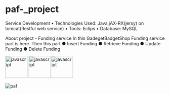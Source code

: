 # paf-_project

Service Development
•	Technologies Used: Java,jAX-RX(jersy) on tomcat(Restful web service)
•	Tools: Eclips
•	Database: MySQL

About project - Funding service 
                In this GadegetBadgetShop Funding service part is here. 
                Then this part 
                     ● Insert Funding
                     ● Retrieve Funding
                     ● Update Funding
                     ● Delete Funding

<img src="https://www.logo.wine/a/logo/Java_(programming_language)/Java_(programming_language)-Logo.wine.svg" alt="javascript" width="70" height="70"/> <img src="https://cdn.worldvectorlogo.com/logos/eclipse-11.svg" alt="javascript" width="70" height="70"/><img src="https://seeklogo.com/images/M/mysql-logo-69B39F7D18-seeklogo.com.png" alt="javascript" width="70" height="70"/>


![paf](https://user-images.githubusercontent.com/57107463/118290658-4bb36500-b4f4-11eb-8185-597ce34262d7.PNG)
